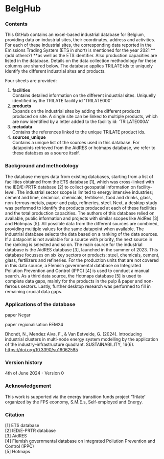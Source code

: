 # BelgHub

### Contents
This GitHub contains an excel-based industrial database for Belgium, providing data on industrial sites, their coordinates, address and activities. For each of these industrial sites, the corresponding data reported in the Emissions Trading System (ETS in short) is mentioned for the year 2021 **(add others?) **as well as the ETS identifier. Also production capacities are listed in the database. Details on the data collection methodology for these columns are shared below.
The database applies TRILATE ids to uniquely identify the different industrial sites and products.

Four sheets are provided:
1) **facilities**\
   Contains detailed information on the different industrial sites. Uniquelly identified by the TRILATE facility id 'TRILATE000'
3) **products**\
   Expands on the industrial sites by adding the different products produced on site.
   A single site can be linked to multiple products, which are now identified by a letter added to the facility id: 'TRILATE000A'
5) **metadata**\
   Contains the references linked to the unique TRILATE product ids.
7) **sources_unique**\
   Contains a unique list of the sources used in this database.
   For datapoints retrieved from the AidRES or hotmaps database, we refer to these databses as a source itself.
   
### Background and methodology
The database merges data from existing databases, starting from a list of facilities obtained from the ETS database [1], which was cross-linked with the IED/E-PRTR database [2] to collect geospatial information on facility-level. The industrial sector scope is limited to energy intensive industries; cement and lime, ceramics, chemicals, fertilisers, food and drinks, glass, non-ferrous metals, paper and pulp, refineries, steel. Next, a desktop study was performed to identify the products produced at each of these facilities and the total production capacities. The authors of this database relied on available, public information and projects with similar scopes like AidRes [3] and Hotmpas [5]. 
All possible data from the different sources are combined, providing multiple values for the same datapoint when available. 
The industrial database selects the data based on a ranking of the data sources. 
If a datapoint is not available for a source with priority, the next source in the ranking is selected and so on. 
The main source for the industrial database is the AidRES database [3], launched in the summer of 2023. 
This database focusses on six key sectors or products: steel, chemicals, cement, glass, fertilizers and refineries.
For the production units that are not covered in this data source, a Flemish governmental database on Integrated Pollution Prevention and Control (IPPC) [4] is used to conduct a manual search. 
As a third data source, the Hotmaps database [5] is used to complete data gaps, mainly for the products in the pulp & paper and non-ferrous sectors. 
Lastly, further desktop research was performed to fill in remaining crucial data gaps.

### Applications of the database
paper Negar

paper regionalisation EEM24 


Dhondt, N., Mendez Alva, F., & Van Eetvelde, G. (2024). Introducing industrial clusters in multi-node energy system modelling by the application of the industry–infrastructure quadrant. SUSTAINABILITY, 16(6). https://doi.org/10.3390/su16062585

### Version history
4th of June 2024 - Version 0

### Acknowledgement
This work is supported via the energy transition funds project ‘Trilate’ organized by the FPS economy, S.M.E.s, Self-employed and Energy.

### Citation
[1] ETS database\
[2] IED/E-PRTR database\
[3] AidRES\
[4] Flemish governmental database on Integrated Pollution Prevention and Control (IPPC)\
[5] Hotmaps
